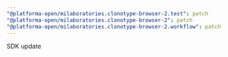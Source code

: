 ```yaml
---
"@platforma-open/milaboratories.clonotype-browser-2.test": patch
"@platforma-open/milaboratories.clonotype-browser-2": patch
"@platforma-open/milaboratories.clonotype-browser-2.workflow": patch
---
```


SDK update
